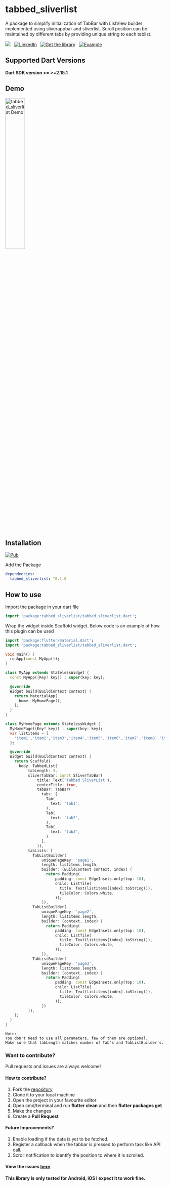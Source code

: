 # tabbed_sliverlist

A package to simplify initialization of TabBar with ListView builder implemented using sliverappbar and sliverlist. Scroll position can be maintained by different tabs by providing unique string to each tablist.

[![](https://img.shields.io/badge/dontate-Buy%20Me%20a%20Coffee-blueviolet)](https://www.buymeacoffee.com/5zeFDGT) &nbsp; 
[![LinkedIn](https://img.shields.io/badge/LinkedIn-in-0e76a8)](https://www.linkedin.com/in/akshay-a-s-037109134/) &nbsp; [![Get the library](https://img.shields.io/badge/Get%20library-pub-blue)](https://pub.dev/packages/tabbed_sliverlist) &nbsp; [![Example](https://img.shields.io/badge/Example-Ex-success)](https://pub.dev/packages/tabbed_sliverlist/example)



## Supported Dart Versions
**Dart SDK version >= >=2.15.1**


## Demo

<img src="https://raw.githubusercontent.com/akshay512/tabbed_sliverlist/master/example/sample/sample.gif" height="35%" width="35%"  alt="tabbed_sliverlist Demo"/>  


## Installation
[![Pub](https://img.shields.io/badge/pub-0.1.0-blue)](https://pub.dev/packages/tabbed_sliverlist)

Add the Package
```yaml
dependencies:
  tabbed_sliverlist: ^0.1.0
```

## How to use



Import the package in your dart file

```dart
import 'package:tabbed_sliverlist/tabbed_sliverlist.dart';
```
Wrap the widget inside Scaffold widget.
Below code is an example of how this plugin can be used
```dart
import 'package:flutter/material.dart';
import 'package:tabbed_sliverlist/tabbed_sliverlist.dart';

void main() {
  runApp(const MyApp());
}

class MyApp extends StatelessWidget {
  const MyApp({Key? key}) : super(key: key);

  @override
  Widget build(BuildContext context) {
    return MaterialApp(
      home: MyHomePage(),
    );
  }
}

class MyHomePage extends StatelessWidget {
  MyHomePage({Key? key}) : super(key: key);
  var listitems = [
    'item1','item2','item3','item4','item5','item6','item7','item8','item9','item10','item11','item12','item13','item14','item15','item16','item18','item19','item20'
  ];

  @override
  Widget build(BuildContext context) {
    return Scaffold(
      body: TabbedList(
          tabLength: 3,
          sliverTabBar: const SliverTabBar(
              title: Text('Tabbed SliverList'),
              centerTitle: true,
              tabBar: TabBar(
                tabs: [
                  Tab(
                    text: 'tab1',
                  ),
                  Tab(
                    text: 'tab2',
                  ),
                  Tab(
                    text: 'tab3',
                  )
                ],
              )),
          tabLists: [
            TabListBuilder(
                uniquePageKey: 'page1',
                length: listitems.length,
                builder: (BuildContext context, index) {
                  return Padding(
                      padding: const EdgeInsets.only(top: 10),
                      child: ListTile(
                        title: Text(listitems[index].toString()),
                        tileColor: Colors.white,
                      ));
                }),
            TabListBuilder(
                uniquePageKey: 'page2',
                length: listitems.length,
                builder: (context, index) {
                  return Padding(
                      padding: const EdgeInsets.only(top: 10),
                      child: ListTile(
                        title: Text(listitems[index].toString()),
                        tileColor: Colors.white,
                      ));
                }),
            TabListBuilder(
                uniquePageKey: 'page3',
                length: listitems.length,
                builder: (context, index) {
                  return Padding(
                      padding: const EdgeInsets.only(top: 10),
                      child: ListTile(
                        title: Text(listitems[index].toString()),
                        tileColor: Colors.white,
                      ));
                })
          ]),
    );
  }
}
```



```note
Note: 
You don't need to use all parameters, few of them are optional.
Make sure that tabLength matches number of Tab's and TabListBuilder's.

```





### Want to contribute? 
Pull requests and issues are always welcome!

#### How to contribute?
<ol>
  <li> Fork the <a href="https://github.com/akshay512/tabbed_sliverlist">repository</a></li>
  <li> Clone it to your local machine </li>
  <li> Open the project in your favourite editor </li>  
  <li> Open cmd/terminal and run <b>flutter clean</b> and then <b>flutter packages get</b> </li>
  <li> Make the changes </li>
  <li> Create a <b>Pull Request</b> </li>
</ol>

#### Future Improvements?
<ol>
  <li> Enable loading if the data is yet to be fetched.</li>
  <li> Register a callback when the tabbar is pressed to perform task like API call. </li>
  <li> Scroll notification to identify the position to where it is scrolled. </li>
</ol>

#### View the issues [here](https://github.com/akshay512/tabbed_sliverlist/issues)

#### This library is only tested for Android, iOS I expect it to work fine.